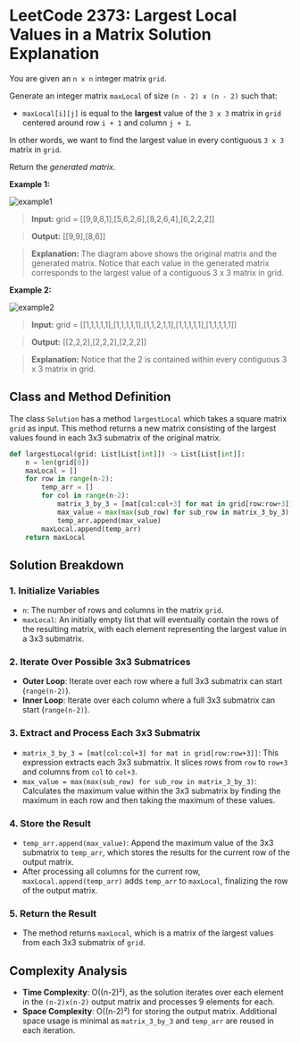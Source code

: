 # LeetCode 2373: Largest Local Values in a Matrix Solution Explanation

You are given an `n x n` integer matrix `grid`.

Generate an integer matrix `maxLocal` of size `(n - 2) x (n - 2)` such that:

* `maxLocal[i][j]` is equal to the **largest** value of the `3 x 3` matrix in `grid` centered around row `i + 1` and column `j + 1`.

In other words, we want to find the largest value in every contiguous `3 x 3` matrix in `grid`.

Return the *generated matrix*.

**Example 1:**

![example1](https://assets.leetcode.com/uploads/2022/06/21/ex1.png)

> **Input:** grid = [[9,9,8,1],[5,6,2,6],[8,2,6,4],[6,2,2,2]]

> **Output:** [[9,9],[8,6]]

> **Explanation:** The diagram above shows the original matrix and the generated matrix.
Notice that each value in the generated matrix corresponds to the largest value of a contiguous 3 x 3 matrix in grid.

**Example 2:**

![example2](https://assets.leetcode.com/uploads/2022/07/02/ex2new2.png)

> **Input:** grid = [[1,1,1,1,1],[1,1,1,1,1],[1,1,2,1,1],[1,1,1,1,1],[1,1,1,1,1]]

> **Output:** [[2,2,2],[2,2,2],[2,2,2]]

> **Explanation:** Notice that the 2 is contained within every contiguous 3 x 3 matrix in grid.


## Class and Method Definition
The class `Solution` has a method `largestLocal` which takes a square matrix `grid` as input. This method returns a new matrix consisting of the largest values found in each 3x3 submatrix of the original matrix.


```Python
def largestLocal(grid: List[List[int]]) -> List[List[int]]:
    n = len(grid[0])
    maxLocal = []
    for row in range(n-2):
        temp_arr = []
        for col in range(n-2):
            matrix_3_by_3 = [mat[col:col+3] for mat in grid[row:row+3]]
            max_value = max(max(sub_row) for sub_row in matrix_3_by_3)
            temp_arr.append(max_value)
        maxLocal.append(temp_arr)
    return maxLocal
```

## Solution Breakdown

### 1. Initialize Variables
- `n`: The number of rows and columns in the matrix `grid`.
- `maxLocal`: An initially empty list that will eventually contain the rows of the resulting matrix, with each element representing the largest value in a 3x3 submatrix.

### 2. Iterate Over Possible 3x3 Submatrices
- **Outer Loop**: Iterate over each row where a full 3x3 submatrix can start (`range(n-2)`).
- **Inner Loop**: Iterate over each column where a full 3x3 submatrix can start (`range(n-2)`).

### 3. Extract and Process Each 3x3 Submatrix
- `matrix_3_by_3 = [mat[col:col+3] for mat in grid[row:row+3]]`: This expression extracts each 3x3 submatrix. It slices rows from `row` to `row+3` and columns from `col` to `col+3`.
- `max_value = max(max(sub_row) for sub_row in matrix_3_by_3)`: Calculates the maximum value within the 3x3 submatrix by finding the maximum in each row and then taking the maximum of these values.

### 4. Store the Result
- `temp_arr.append(max_value)`: Append the maximum value of the 3x3 submatrix to `temp_arr`, which stores the results for the current row of the output matrix.
- After processing all columns for the current row, `maxLocal.append(temp_arr)` adds `temp_arr` to `maxLocal`, finalizing the row of the output matrix.

### 5. Return the Result
- The method returns `maxLocal`, which is a matrix of the largest values from each 3x3 submatrix of `grid`.

## Complexity Analysis
- **Time Complexity**: O((n-2)²), as the solution iterates over each element in the `(n-2)x(n-2)` output matrix and processes 9 elements for each.
- **Space Complexity**: O((n-2)²) for storing the output matrix. Additional space usage is minimal as `matrix_3_by_3` and `temp_arr` are reused in each iteration.